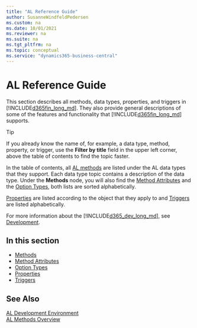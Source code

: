 ```yaml
---
title: "AL Reference Guide"
author: SusanneWindfeldPedersen
ms.custom: na
ms.date: 10/01/2021
ms.reviewer: na
ms.suite: na
ms.tgt_pltfrm: na
ms.topic: conceptual
ms.service: "dynamics365-business-central"
---
```


# AL Reference Guide

This section describes all methods, data types, properties, and triggers in [!INCLUDE[d365fin_long_md](includes/d365fin_long_md.md)]. They also provide general descriptions of some of the features and functionality that [!INCLUDE[d365fin_long_md](includes/d365fin_long_md.md)] supports.

> [!TIP]  
> If you already know the name of, for example, a data type, method, property, or trigger, use the **Filter by title** field in the upper left corner, above the table of contents to find the topic faster.

In the table of contents, all [AL methods](methods-auto/library.md) are listed under the AL data types that they support. Each data type topic contains a description of the data type. Under the **Methods** node, you will also find the [Method Attributes](attributes/devenv-method-attributes.md) and the [Option Types](methods-auto/action/action-option.md), both lists are sorted alphabetically.

[Properties](properties/devenv-properties.md) are listed according to the object that they apply to and [Triggers](triggers-auto/devenv-triggers.md) are listed alphabetically.  

For more information about the [!INCLUDE[d365_dev_long_md](includes/d365_dev_long_md.md)], see [Development](devenv-dev-overview.md).  

## In this section  

- [Methods](methods-auto/library.md)  
- [Method Attributes](attributes/devenv-method-attributes.md)  
- [Option Types](methods-auto/action/action-option.md)  
- [Properties](properties/devenv-properties.md)  
- [Triggers](triggers-auto/devenv-triggers.md)  

## See Also

[AL Development Environment](devenv-reference-overview.md)  
[AL Methods Overview](devenv-al-methods.md)  
